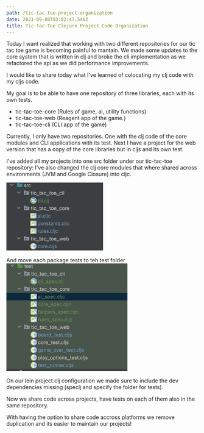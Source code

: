 ```yaml
---
path: /tic-tac-toe-project-organization
date: 2021-09-08T03:02:47.546Z
title: Tic-Tac-Toe Clojure Project Code Organization
---
```



Today I want realized that working with two different repositories for our tic tac toe game is becoming painful to mantain.
We made some updates to the core system that is written in clj and broke the cli implementation as we refactored the api as we
did performance improvements. 

I would like to share today what I've learned of colocating my clj code with my cljs code.

My goal is to be able to have one repository of three libraries, each with its own tests.
* tic-tac-toe-core (Rules of game, ai, utility functions)
* tic-tac-toe-web (Reagent app of the game.)
* tic-tac-toe-cli (CLI app of the game)


Currently, I only have two repositories. One with the clj code of the core modules and CLI applications with its test.
Next I have a project for the web version that has a copy of the core libraries but in cljs and its own test.

I've added all my projects into one src folder under our tic-tac-toe repository:
I've also changed the clj core modules that where shared across environments (JVM and Google Closure) into cljc.

![cljc refactor](../assets/cljcs.png)

And move each package tests to teh test folder
![cljc test  refactor](../assets/cljc2.png)

On our lein project.clj configuration we made sure to include the dev dependencies missing (speclj and specify the folder for tests).

Now we share code across projects, have tests on each of them also in the same repository.

With having the option to share code accross platforms we remove duplication and its easier to maintain our projects!



